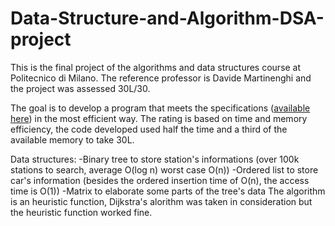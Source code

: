 # Data-Structure-and-Algorithm-DSA-project

This is the final project of the algorithms and data structures course at Politecnico di Milano. The reference professor is Davide Martinenghi and the project was assessed 30L/30.

The goal is to develop a program that meets the specifications ([available here](Specifiche_di_progetto.pdf)) in the most efficient way. The rating is based on time and memory efficiency, the code developed used half the time and a third of the available memory to take 30L.

Data structures:
-Binary tree to store station's informations (over 100k stations to search, average O(log n) worst case O(n))
-Ordered list to store car's information (besides the ordered insertion time of O(n), the access time is O(1))
-Matrix to elaborate some parts of the tree's data
The algorithm is an heuristic function, Dijkstra's alorithm was taken in consideration but the heuristic function worked fine.
